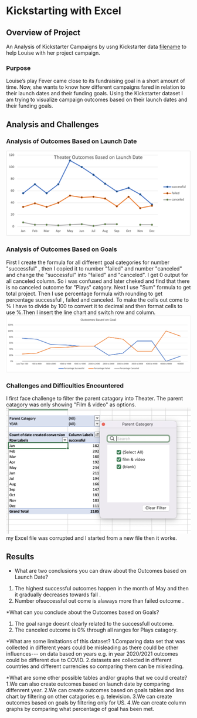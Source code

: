 # Kickstarting with Excel

## Overview of Project
An Analysis of Kickstarter Campaigns by usng Kickstarter data [filename](https://github.com/NishatSultana3538/kickstarter-analysis/blob/main/Kickstarter_Challenge%20.xlsx) to help Louise with her project campaign.

### Purpose
Louise’s play Fever came close to its fundraising goal in a short amount of time. Now, she wants to know how different campaigns fared in relation to their launch dates and their funding goals. Using the Kickstarter dataset I am trying to  visualize campaign outcomes based on their launch dates and their funding goals.

## Analysis and Challenges

### Analysis of Outcomes Based on Launch Date
![image_name](https://github.com/NishatSultana3538/kickstarter-analysis/blob/main/Resources/Theater_Outcomes_vs_Launch.png)

### Analysis of Outcomes Based on Goals
First I create the formula for all different goal categories for number "successful" , then I copied it to number "failed" and number "canceled" and change the "successful" into "failed" and "canceled". I get 0 output for all canceled column. So i was confused and later cheked and find that there is no canceled outcome for "Plays" catgory. Next I  use "Sum" formula to get total project. Then I use percentage formula with rounding to get percentage successful , failed and canceled. To make the cells out come to % I have to divide by 100 to convert it to decimal and then format cells to use %.Then I insert the line chart and switch row and column.![image_name](https://github.com/NishatSultana3538/kickstarter-analysis/blob/main/Resources/Outcomes_vs_Goals.png)
### Challenges and Difficulties Encountered
I first face challenge to filter the parent catagory into Theater. The parent catagory was only showing "Film & video" as options. ![image-name](https://github.com/NishatSultana3538/kickstarter-analysis/blob/main/image/image%201.png)   my Excel file was corrupted and I started from a new file then it worke. 

## Results

* What are two conclusions you can draw about the Outcomes based on Launch Date?

1. The highest successful outcomes happen in the month of May and then it gradually decreases towards fall .
2. Number ofsuccessful out come is alaways more than failed outcome . 



*What can you conclude about the Outcomes based on Goals?
1. The goal range doesnt clearly related to the successfull outcome.
2. The canceled outcome is 0% through all ranges for Plays catagory.


*What are some limitations of this dataset?
1.Comparing data set that was collected in different years could be misleading as there could be other influences--- on data based on years e.g. in year 2020/2021 outcomes could be different due to COVID.
2.datasets are collected in different countries and different currencies so comparing them can be misleading.

*What are some other possible tables and/or graphs that we could create?
1.We can also create outcomes based on launch date by comparing diffenrent year.
2.We can create outcomes based on goals tables and lins chart by filtering on other catagories e.g. television.
3.We can create outcomes based on goals by filtering only for US.
4.We can create column graphs by comparing what percentage of goal has been met.
